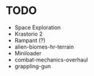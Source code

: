 # TODO
  - Space Exploration
  - Krastorio 2
  - Rampant (?)
  - alien-biomes-hr-terrain
  - Miniloader
  - combat-mechanics-overhaul
  - grappling-gun
